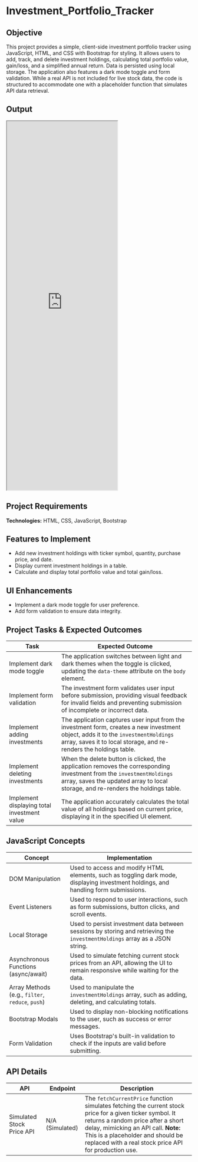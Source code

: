 # Investment_Portfolio_Tracker

## Objective
This project provides a simple, client-side investment portfolio tracker using JavaScript, HTML, and CSS with Bootstrap for styling. It allows users to add, track, and delete investment holdings, calculating total portfolio value, gain/loss, and a simplified annual return. Data is persisted using local storage. The application also features a dark mode toggle and form validation. While a real API is not included for live stock data, the code is structured to accommodate one with a placeholder function that simulates API data retrieval.

## Output
<iframe src="https://github.com/niat-web/Investment_Portfolio_Tracker" height="1000" width="300" title="Investment_Portfolio_Tracker"></iframe>

## Project Requirements
**Technologies:** HTML, CSS, JavaScript, Bootstrap

## Features to Implement
- Add new investment holdings with ticker symbol, quantity, purchase price, and date.
- Display current investment holdings in a table.
- Calculate and display total portfolio value and total gain/loss.

## UI Enhancements
- Implement a dark mode toggle for user preference.
- Add form validation to ensure data integrity.

## Project Tasks & Expected Outcomes
| Task | Expected Outcome |
|------|------------------|
| Implement dark mode toggle | The application switches between light and dark themes when the toggle is clicked, updating the `data-theme` attribute on the `body` element. |
| Implement form validation |  The investment form validates user input before submission, providing visual feedback for invalid fields and preventing submission of incomplete or incorrect data. |
| Implement adding investments | The application captures user input from the investment form, creates a new investment object, adds it to the `investmentHoldings` array, saves it to local storage, and re-renders the holdings table. |
| Implement deleting investments | When the delete button is clicked, the application removes the corresponding investment from the `investmentHoldings` array, saves the updated array to local storage, and re-renders the holdings table. |
| Implement displaying total investment value | The application accurately calculates the total value of all holdings based on current price, displaying it in the specified UI element. |

## JavaScript Concepts
| Concept | Implementation |
|---------|----------------|
| DOM Manipulation | Used to access and modify HTML elements, such as toggling dark mode, displaying investment holdings, and handling form submissions. |
| Event Listeners | Used to respond to user interactions, such as form submissions, button clicks, and scroll events. |
| Local Storage | Used to persist investment data between sessions by storing and retrieving the `investmentHoldings` array as a JSON string. |
| Asynchronous Functions (async/await) | Used to simulate fetching current stock prices from an API, allowing the UI to remain responsive while waiting for the data. |
| Array Methods (e.g., `filter`, `reduce`, `push`) | Used to manipulate the `investmentHoldings` array, such as adding, deleting, and calculating totals. |
| Bootstrap Modals | Used to display non-blocking notifications to the user, such as success or error messages. |
| Form Validation | Uses Bootstrap's built-in validation to check if the inputs are valid before submitting. |

## API Details
| API | Endpoint | Description |
|-----|----------|-------------|
| Simulated Stock Price API | N/A (Simulated) | The `fetchCurrentPrice` function simulates fetching the current stock price for a given ticker symbol. It returns a random price after a short delay, mimicking an API call.  **Note:** This is a placeholder and should be replaced with a real stock price API for production use. |